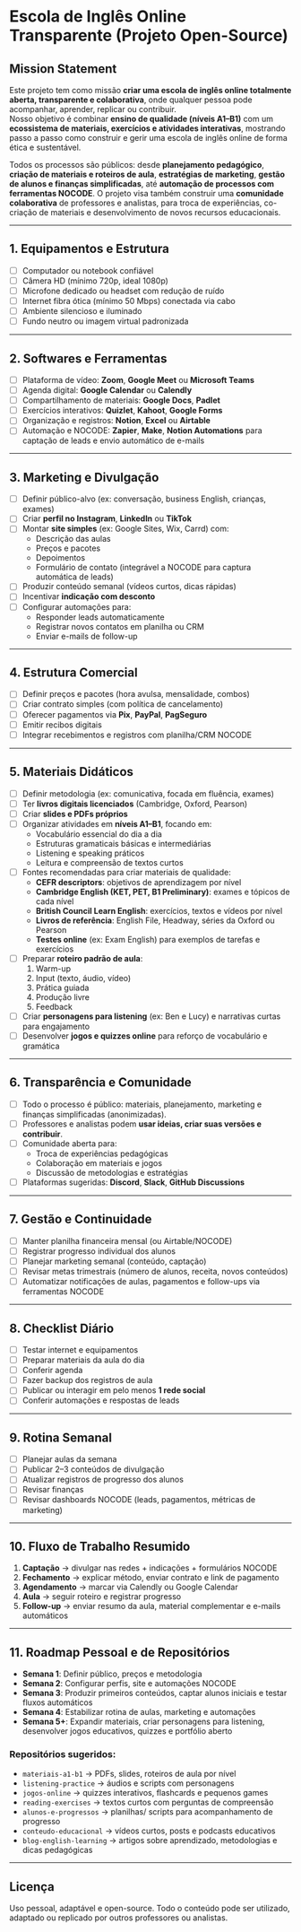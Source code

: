 # Escola de Inglês Online Transparente (Projeto Open-Source)

## Mission Statement

Este projeto tem como missão **criar uma escola de inglês online totalmente aberta, transparente e colaborativa**, onde qualquer pessoa pode acompanhar, aprender, replicar ou contribuir.  
Nosso objetivo é combinar **ensino de qualidade (níveis A1–B1)** com um **ecossistema de materiais, exercícios e atividades interativas**, mostrando passo a passo como construir e gerir uma escola de inglês online de forma ética e sustentável.  

Todos os processos são públicos: desde **planejamento pedagógico**, **criação de materiais e roteiros de aula**, **estratégias de marketing**, **gestão de alunos e finanças simplificadas**, até **automação de processos com ferramentas NOCODE**. O projeto visa também construir uma **comunidade colaborativa** de professores e analistas, para troca de experiências, co-criação de materiais e desenvolvimento de novos recursos educacionais.

---

## 1. Equipamentos e Estrutura

- [ ] Computador ou notebook confiável  
- [ ] Câmera HD (mínimo 720p, ideal 1080p)  
- [ ] Microfone dedicado ou headset com redução de ruído  
- [ ] Internet fibra ótica (mínimo 50 Mbps) conectada via cabo  
- [ ] Ambiente silencioso e iluminado  
- [ ] Fundo neutro ou imagem virtual padronizada  

---

## 2. Softwares e Ferramentas

- [ ] Plataforma de vídeo: **Zoom**, **Google Meet** ou **Microsoft Teams**  
- [ ] Agenda digital: **Google Calendar** ou **Calendly**  
- [ ] Compartilhamento de materiais: **Google Docs**, **Padlet**  
- [ ] Exercícios interativos: **Quizlet**, **Kahoot**, **Google Forms**  
- [ ] Organização e registros: **Notion**, **Excel** ou **Airtable**  
- [ ] Automação e NOCODE: **Zapier**, **Make**, **Notion Automations** para captação de leads e envio automático de e-mails  

---

## 3. Marketing e Divulgação

- [ ] Definir público-alvo (ex: conversação, business English, crianças, exames)  
- [ ] Criar **perfil no Instagram**, **LinkedIn** ou **TikTok**  
- [ ] Montar **site simples** (ex: Google Sites, Wix, Carrd) com:
  - Descrição das aulas  
  - Preços e pacotes  
  - Depoimentos  
  - Formulário de contato (integrável a NOCODE para captura automática de leads)  
- [ ] Produzir conteúdo semanal (vídeos curtos, dicas rápidas)  
- [ ] Incentivar **indicação com desconto**  
- [ ] Configurar automações para:
  - Responder leads automaticamente  
  - Registrar novos contatos em planilha ou CRM  
  - Enviar e-mails de follow-up  

---

## 4. Estrutura Comercial

- [ ] Definir preços e pacotes (hora avulsa, mensalidade, combos)  
- [ ] Criar contrato simples (com política de cancelamento)  
- [ ] Oferecer pagamentos via **Pix**, **PayPal**, **PagSeguro**  
- [ ] Emitir recibos digitais  
- [ ] Integrar recebimentos e registros com planilha/CRM NOCODE  

---

## 5. Materiais Didáticos

- [ ] Definir metodologia (ex: comunicativa, focada em fluência, exames)  
- [ ] Ter **livros digitais licenciados** (Cambridge, Oxford, Pearson)  
- [ ] Criar **slides e PDFs próprios**  
- [ ] Organizar atividades em **níveis A1–B1**, focando em:
  - Vocabulário essencial do dia a dia  
  - Estruturas gramaticais básicas e intermediárias  
  - Listening e speaking práticos  
  - Leitura e compreensão de textos curtos  
- [ ] Fontes recomendadas para criar materiais de qualidade:
  - **CEFR descriptors**: objetivos de aprendizagem por nível  
  - **Cambridge English (KET, PET, B1 Preliminary)**: exames e tópicos de cada nível  
  - **British Council Learn English**: exercícios, textos e vídeos por nível  
  - **Livros de referência**: English File, Headway, séries da Oxford ou Pearson  
  - **Testes online** (ex: Exam English) para exemplos de tarefas e exercícios  
- [ ] Preparar **roteiro padrão de aula**:
  1. Warm-up  
  2. Input (texto, áudio, vídeo)  
  3. Prática guiada  
  4. Produção livre  
  5. Feedback  
- [ ] Criar **personagens para listening** (ex: Ben e Lucy) e narrativas curtas para engajamento  
- [ ] Desenvolver **jogos e quizzes online** para reforço de vocabulário e gramática  

---

## 6. Transparência e Comunidade

- [ ] Todo o processo é público: materiais, planejamento, marketing e finanças simplificadas (anonimizadas).  
- [ ] Professores e analistas podem **usar ideias, criar suas versões e contribuir**.  
- [ ] Comunidade aberta para:
  - Troca de experiências pedagógicas  
  - Colaboração em materiais e jogos  
  - Discussão de metodologias e estratégias  
- [ ] Plataformas sugeridas: **Discord**, **Slack**, **GitHub Discussions**  

---

## 7. Gestão e Continuidade

- [ ] Manter planilha financeira mensal (ou Airtable/NOCODE)  
- [ ] Registrar progresso individual dos alunos  
- [ ] Planejar marketing semanal (conteúdo, captação)  
- [ ] Revisar metas trimestrais (número de alunos, receita, novos conteúdos)  
- [ ] Automatizar notificações de aulas, pagamentos e follow-ups via ferramentas NOCODE  

---

## 8. Checklist Diário

- [ ] Testar internet e equipamentos  
- [ ] Preparar materiais da aula do dia  
- [ ] Conferir agenda  
- [ ] Fazer backup dos registros de aula  
- [ ] Publicar ou interagir em pelo menos **1 rede social**  
- [ ] Conferir automações e respostas de leads  

---

## 9. Rotina Semanal

- [ ] Planejar aulas da semana  
- [ ] Publicar 2–3 conteúdos de divulgação  
- [ ] Atualizar registros de progresso dos alunos  
- [ ] Revisar finanças  
- [ ] Revisar dashboards NOCODE (leads, pagamentos, métricas de marketing)  

---

## 10. Fluxo de Trabalho Resumido

1. **Captação** → divulgar nas redes + indicações + formulários NOCODE  
2. **Fechamento** → explicar método, enviar contrato e link de pagamento  
3. **Agendamento** → marcar via Calendly ou Google Calendar  
4. **Aula** → seguir roteiro e registrar progresso  
5. **Follow-up** → enviar resumo da aula, material complementar e e-mails automáticos  

---

## 11. Roadmap Pessoal e de Repositórios

- **Semana 1**: Definir público, preços e metodologia  
- **Semana 2**: Configurar perfis, site e automações NOCODE  
- **Semana 3**: Produzir primeiros conteúdos, captar alunos iniciais e testar fluxos automáticos  
- **Semana 4**: Estabilizar rotina de aulas, marketing e automações  
- **Semana 5+**: Expandir materiais, criar personagens para listening, desenvolver jogos educativos, quizzes e portfólio aberto  

### Repositórios sugeridos:
- `materiais-a1-b1` → PDFs, slides, roteiros de aula por nível  
- `listening-practice` → áudios e scripts com personagens  
- `jogos-online` → quizzes interativos, flashcards e pequenos games  
- `reading-exercises` → textos curtos com perguntas de compreensão  
- `alunos-e-progressos` → planilhas/ scripts para acompanhamento de progresso  
- `conteudo-educacional` → vídeos curtos, posts e podcasts educativos  
- `blog-english-learning` → artigos sobre aprendizado, metodologias e dicas pedagógicas  

---

## Licença

Uso pessoal, adaptável e open-source. Todo o conteúdo pode ser utilizado, adaptado ou replicado por outros professores ou analistas.
